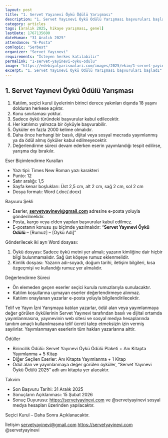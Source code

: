 ```yaml
---
layout: post
title: "1. Servet Yayınevi Öykü Ödülü Yarışması"
description: "1. Servet Yayınevi Öykü Ödülü Yarışması başvuruları başladı"
category: articles
tags: [aralık 2025, hikaye yarışması, genel]
lastDate: 1767135600
dateHuman: "31 Aralık 2025"
attendance: "E-Posta"
comTopic: "Serbest"
organizer: "Servet Yayınevi"
requirements: "İsteyen herkes katılabilir"
permalink: "1-servet-yayinevi-oyku-odulu"
image: "https://edebiyatyarismalari.com/images/2025/ekim/1-servet-yayinevi-oyku-odulu.webp"
excerpt: "1. Servet Yayınevi Öykü Ödülü Yarışması başvuruları başladı"
---
```


## 1. Servet Yayınevi Öykü Ödülü Yarışması

1. Katılım, seçici kurul üyelerinin birinci derece yakınları dışında 18 yaşını dolduran herkese açıktır. 
2. Konu sınırlaması yoktur.
3. Sadece öykü türündeki başvurular kabul edilecektir.
4. Her katılımcı yalnızca bir öyküyle başvurabilir.
5. Öyküler en fazla 2000 kelime olmalıdır.
6. Daha önce herhangi bir basılı, dijital veya sosyal mecrada yayımlanmış ya da ödül almış öyküler kabul edilmeyecektir.
7. Değerlendirme süreci devam ederken eserin yayımlandığı tespit edilirse, yarışma dışı bırakılır.

Eser Biçimlendirme Kuralları
- Yazı tipi: Times New Roman yazı karakteri
- Punto: 12
- Satır aralığı: 1,5
- Sayfa kenar boşlukları: Üst 2,5 cm, alt 2 cm, sağ 2 cm, sol 2 cm
- Dosya formatı: Word (.doc/.docx) 

Başvuru Şekli
- Eserler, **servetyayinevi@gmail.com** adresine e-posta yoluyla gönderilmelidir.
- Posta, kargo veya elden yapılan başvurular kabul edilmez.
- E-postanın konusu şu biçimde yazılmalıdır: “**Servet Yayınevi Öykü Ödülü** – [Rumuz] – [Öykü Adı]”

Gönderilecek iki ayrı Word dosyası:
1. Öykü dosyası: Sadece öykü metni yer almalı; yazarın kimliğine dair hiçbir bilgi bulunmamalıdır. Sağ üst köşeye rumuz eklenmelidir.
2. Kimlik dosyası: Yazarın adı-soyadı, doğum tarihi, iletişim bilgileri, kısa özgeçmişi ve kullandığı rumuz yer almalıdır.

Değerlendirme Süreci
- Ön elemeden geçen eserler seçici kurula rumuzlarıyla sunulacaktır.
- Katılım koşullarına uymayan eserler değerlendirmeye alınmaz.
- Katılımı onaylanan yazarlar e-posta yoluyla bilgilendirilecektir.

Telif ve Yayın İzni
Yarışmaya katılan yazarlar, ödül alan veya yayımlanmaya değer görülen öykülerinin Servet Yayınevi tarafından basılı ve dijital ortamda yayımlanmasına, yayınevinin web sitesi ve sosyal medya hesaplarında tanıtım amaçlı kullanılmasına telif ücreti talep etmeksizin izin vermiş sayılırlar.
Yayımlanmayan eserlerin tüm hakları yazarlarına aittir.

Ödüller
- Birincilik Ödülü: Servet Yayınevi Öykü Ödülü Plaketi + Anı Kitapta Yayımlanma + 5 Kitap
- Diğer Seçilen Eserler: Anı Kitapta Yayımlanma + 1 Kitap
- Ödül alan ve yayımlanmaya değer görülen öyküler, “Servet Yayınevi Öykü Ödülü 2025” adlı anı kitapta yer alacaktır.

Takvim
- Son Başvuru Tarihi: 31 Aralık 2025
- Sonuçların Açıklanması: 15 Şubat 2026
- Sonuç Duyurusu: https://servetyayinevi.com ve @servetyayinevi sosyal medya hesapları üzerinden yapılacaktır.

Seçici Kurul – Daha Sonra Açıklanacaktır.

İletişim
servetyayinevi@gmail.com
https://servetyayinevi.com
@servetyayinevi